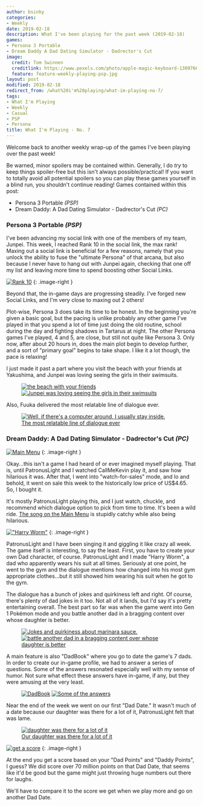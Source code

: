 ```yaml
---
author: bsinky
categories:
- Weekly
date: 2019-02-18
description: What I've been playing for the past week (2019-02-18)
games:
- Persona 3 Portable
- Dream Daddy A Dad Dating Simulator - Dadrector's Cut
image:
  credit: Tom Swinnen
  creditlink: https://www.pexels.com/photo/apple-magic-keyboard-1309766/
  feature: feature-weekly-playing-psp.jpg
layout: post
modified: 2019-02-18
redirect_from: /what%20i'm%20playing/what-im-playing-no-7/
tags:
- What I'm Playing
- Weekly
- Casual
- PSP
- Persona
title: What I'm Playing - No. 7
---
```


Welcome back to another weekly wrap-up of the games I've been playing over the
past week!

Be warned, minor spoilers may be contained within. Generally, I do *try* to keep
things spoiler-free but this isn't always possible/practical! If you want to
totally avoid all potential spoilers so you can play these games yourself in a
blind run, you shouldn't continue reading! Games contained within this post:

 - Persona 3 Portable *(PSP)*
 - Dream Daddy: A Dad Dating Simulator - Dadrector's Cut *(PC)*

<!--more-->

### Persona 3 Portable *(PSP)*

I've been advancing my social link with one of the members of my team, Junpei.
This week, I reached Rank 10 in the social link, the max rank! Maxing out a
social link is beneficial for a few reasons, namely that you unlock the ability
to fuse the "ultimate Persona" of that arcana, but also because I never have to
hang out with Junpei again, checking that one off my list and leaving more time
to spend boosting other Social Links.

[![Rank 10](https://i.imgur.com/Iz4JUnXm.png)](https://i.imgur.com/Iz4JUnX.png)
{: .image-right }

Beyond that, the in-game days are progressing steadily. I've forged new Social
Links, and I'm very close to maxing out 2 others!

Plot-wise, Persona 3 does take its time to be honest. In the beginning you're
given a basic goal, but the pacing is unlike probably any other game I've played
in that you spend a lot of time just doing the old routine, school during the
day and fighting shadows in Tartarus at night. The other Persona games I've
played, 4 and 5, are close, but still not quite like Persona 3. Only now, after
about 20 hours in, does the main plot begin to develop further, and a sort of
"primary goal" begins to take shape. I like it a lot though, the pace is
relaxing!

I just made it past a part where you visit the beach with your friends
at Yakushima, and Junpei was loving seeing the girls in their swimsuits.

<figure class="half">
    <a href="https://i.imgur.com/ZWR5fIl.png"><img src="https://i.imgur.com/ZWR5fIlm.png" alt="the beach with your friends"/>
    </a>
    <a href="https://i.imgur.com/kSwig95.png"><img src="https://i.imgur.com/kSwig95m.png" alt="Junpei was loving seeing the girls in their swimsuits"/></a>
</figure>

Also, Fuuka delivered the most relatable line of dialogue ever.

<figure class="half center">
    <a href="https://i.imgur.com/ey2tnyf.png"><img src="https://i.imgur.com/ey2tnyfm.png" alt="Well, if there's a computer around, I usually stay inside."/>
    <figcaption>The most relatable line of dialogue ever</figcaption></a>
</figure>

### Dream Daddy: A Dad Dating Simulator - Dadrector's Cut *(PC)*

[![Main Menu](https://i.imgur.com/0WwLjkbm.jpg)](https://i.imgur.com/0WwLjkb.jpg)
{: .image-right }

Okay...this isn't a game I had heard of or ever imagined myself playing. That
is, until PatronusLight and I watched CallMeKevin play it, and saw how hilarious it
was. After that, I went into "watch-for-sales" mode, and lo and behold, it went
on sale this week to the historically low price of US$4.65. So, I bought it.

It's mostly PatronusLight playing this, and I just watch, chuckle, and recommend
which dialogue option to pick from time to time. It's been a wild ride. [The song
on the Main Menu](https://youtu.be/bE5YZVyYnkw) is stupidly catchy while also being hilarious.

[!["Harry Worm"](https://i.imgur.com/jJEYuzAm.jpg)](https://i.imgur.com/jJEYuzA.jpg)
{: .image-right }

PatronusLight and I have been singing it and giggling it like crazy all week.
The game itself is interesting, to say the least. First, you have to create your
own Dad character, of course. PatronusLight and I made "Harry Worm", a dad who
apparently wears his suit at all times. Seriously at one point, he went to the
gym and the dialogue mentions how changed into his most gym appropriate
clothes...but it still showed him wearing his suit when he got to the gym.

The dialogue has a bunch of jokes and quirkiness left and right. Of course,
there's plenty of dad jokes in it too. Not all of it lands, but I'd say it's
pretty entertaining overall. The best part so far was when the game went into
Gen 1 Pokémon mode and you battle another dad in a bragging content over whose
daughter is better.

<figure class="half">
    <a href="https://i.imgur.com/q34k0Cm.jpg"><img src="https://i.imgur.com/q34k0Cmm.jpg" alt="Jokes and quirkiness about marinara sauce."/>
    </a>
    <a href="https://i.imgur.com/XbKw8NP.jpg"><img src="https://i.imgur.com/XbKw8NPm.jpg" alt="battle another dad in a bragging content over whose daughter is better"/>
    </a>
</figure>

A main feature is also "DadBook" where you go to date the game's 7 dads. In
order to create our in-game profile, we had to answer a series of questions.
Some of the answers resonated especially well with my sense of humor. Not sure
what effect these answers have in-game, if any, but they were amusing at the
very least.

<figure class="half">
    <a href="https://i.imgur.com/yssWCcP.jpg"><img src="https://i.imgur.com/yssWCcPm.jpg" alt="DadBook"/></a>
    <a href="https://i.imgur.com/LEmHA3Q.jpg"><img src="https://i.imgur.com/LEmHA3Qm.jpg" alt="Some of the answers"/></a>
</figure>

Near the end of the week we went on our first "Dad Date." It wasn't much of a
date because our daughter was there for a lot of it, PatronusLight felt that was
lame.

<figure class="half center">
    <a href="https://i.imgur.com/OnVHej2.jpg"><img src="https://i.imgur.com/OnVHej2m.jpg" alt="daughter was there for a lot of it"/>
    <figcaption>Our daughter was there for a lot of it</figcaption></a>
</figure>

[![get a score](https://i.imgur.com/ItxDc6am.jpg)](https://i.imgur.com/ItxDc6a.jpg)
{: .image-right }

At the end you get a score based on your "Dad Points" and "Daddy Points", I
guess? We did score over 70 million points on that Dad Date, that seems like
it'd be good but the game might just throwing huge numbers out there for laughs.

We'll have to compare it to the score we get when we play more and go on another
Dad Date.
